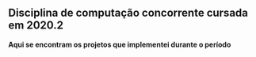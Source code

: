 ## Disciplina de computação concorrente cursada em 2020.2

**Aqui se encontram os projetos que implementei durante o período**
